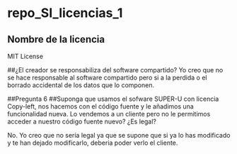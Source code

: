 # repo_SI_licencias_1

## Nombre de la licencia
MIT License

##¿El creador se responsabiliza del software compartido?
Yo creo que no se hace responsable al software compartido pero si a la perdida o el borrado accidental de los datos que lo componen.

##Pregunta 6
##Suponga que usamos el sofware SUPER-U con licencia Copy-left, nos hacemos con el código fuente y le añadimos una funcionalidad nueva. Lo vendemos a un cliente pero no le permitimos acceder a nuestro código fuente nuevo? ¿Es legal?

No. Yo creo que no sería legal ya que se supone que si ya lo has modificado y te han dejado modificarlo, deberia poder verlo el cliente.


